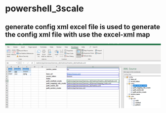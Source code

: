 # powershell_3scale
## generate config xml excel file is used to generate the config xml file with use the excel-xml map
![image](excel.png)